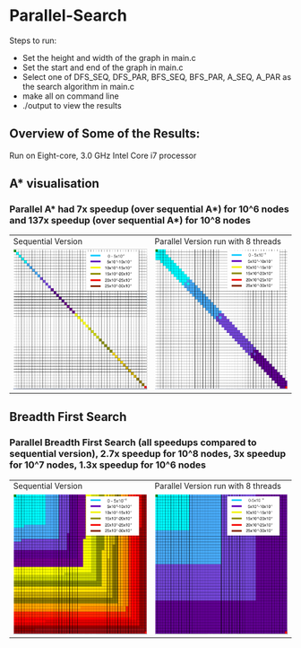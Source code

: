 # Parallel-Search

Steps to run:
- Set the height and width of the graph in main.c 
- Set the start and end of the graph in main.c 
- Select one of DFS_SEQ, DFS_PAR, BFS_SEQ, BFS_PAR, A_SEQ, A_PAR as the search algorithm in main.c 
- make all on command line 
- ./output to view the results 

## Overview of Some of the Results:
Run on Eight-core, 3.0 GHz Intel Core i7 processor<br/>


## A* visualisation
### Parallel A* had 7x speedup (over sequential A*) for 10^6 nodes and 137x speedup (over sequential A*) for 10^8 nodes

<table className="padding-table-columns">
  <tr>
    <td>Sequential Version</td>
     <td>Parallel Version run with 8 threads</td>
  </tr>
  <tr>
    <td><img src="https://github.com/ishaan-jaff/Parallel-Search/blob/master/visualisation_code/Screen%20Shot%202020-05-01%20at%203.13.20%20PM.png" width="250" height="250"></td>
    <td><img src="https://github.com/ishaan-jaff/Parallel-Search/blob/master/visualisation_code/Screen%20Shot%202020-05-01%20at%201.39.55%20PM.png" width="250" height="250"></td>
  </tr>
 </table>






## Breadth First Search

### Parallel Breadth First Search (all speedups compared to sequential version), 2.7x speedup for 10^8 nodes, 3x speedup for 10^7 nodes, 1.3x speedup for 10^6 nodes

<table>
  <tr>
    <td>Sequential Version</td>
     <td>Parallel Version run with 8 threads</td>
  </tr>
  <tr>
    <td><img src="https://github.com/ishaan-jaff/Parallel-Search/blob/master/visualisation_code/Screen%20Shot%202020-05-01%20at%203.07.21%20PM.png" width="250" height="250"></td>
    <td><img src="https://github.com/ishaan-jaff/Parallel-Search/blob/master/visualisation_code/Screen%20Shot%202020-05-01%20at%201.44.22%20PM.png" width="250" height="250"></td>
  </tr>
 </table>




<br/>




